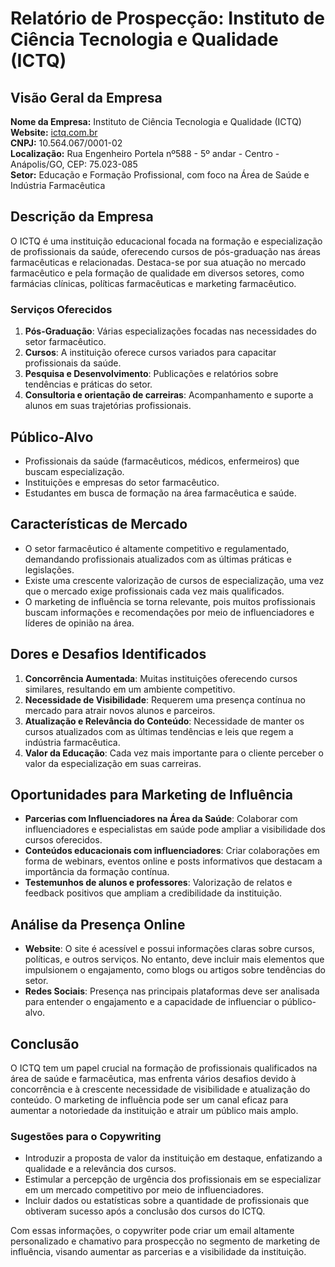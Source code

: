 # Relatório de Prospecção: Instituto de Ciência Tecnologia e Qualidade (ICTQ)

## Visão Geral da Empresa
**Nome da Empresa:** Instituto de Ciência Tecnologia e Qualidade (ICTQ)  
**Website:** [ictq.com.br](https://ictq.com.br)  
**CNPJ:** 10.564.067/0001-02  
**Localização:** Rua Engenheiro Portela nº588 - 5º andar - Centro - Anápolis/GO, CEP: 75.023-085  
**Setor:** Educação e Formação Profissional, com foco na Área de Saúde e Indústria Farmacêutica  

## Descrição da Empresa
O ICTQ é uma instituição educacional focada na formação e especialização de profissionais da saúde, oferecendo cursos de pós-graduação nas áreas farmacêuticas e relacionadas. Destaca-se por sua atuação no mercado farmacêutico e pela formação de qualidade em diversos setores, como farmácias clínicas, políticas farmacêuticas e marketing farmacêutico.

### Serviços Oferecidos
1. **Pós-Graduação**: Várias especializações focadas nas necessidades do setor farmacêutico.
2. **Cursos**: A instituição oferece cursos variados para capacitar profissionais da saúde.
3. **Pesquisa e Desenvolvimento**: Publicações e relatórios sobre tendências e práticas do setor.
4. **Consultoria e orientação de carreiras**: Acompanhamento e suporte a alunos em suas trajetórias profissionais.

## Público-Alvo
- Profissionais da saúde (farmacêuticos, médicos, enfermeiros) que buscam especialização.
- Instituições e empresas do setor farmacêutico.
- Estudantes em busca de formação na área farmacêutica e saúde.

## Características de Mercado
- O setor farmacêutico é altamente competitivo e regulamentado, demandando profissionais atualizados com as últimas práticas e legislações.
- Existe uma crescente valorização de cursos de especialização, uma vez que o mercado exige profissionais cada vez mais qualificados.
- O marketing de influência se torna relevante, pois muitos profissionais buscam informações e recomendações por meio de influenciadores e líderes de opinião na área.

## Dores e Desafios Identificados
1. **Concorrência Aumentada**: Muitas instituições oferecendo cursos similares, resultando em um ambiente competitivo.
2. **Necessidade de Visibilidade**: Requerem uma presença contínua no mercado para atrair novos alunos e parceiros.
3. **Atualização e Relevância do Conteúdo**: Necessidade de manter os cursos atualizados com as últimas tendências e leis que regem a indústria farmacêutica.
4. **Valor da Educação**: Cada vez mais importante para o cliente perceber o valor da especialização em suas carreiras.

## Oportunidades para Marketing de Influência
- **Parcerias com Influenciadores na Área da Saúde**: Colaborar com influenciadores e especialistas em saúde pode ampliar a visibilidade dos cursos oferecidos.
- **Conteúdos educacionais com influenciadores**: Criar colaborações em forma de webinars, eventos online e posts informativos que destacam a importância da formação contínua.
- **Testemunhos de alunos e professores**: Valorização de relatos e feedback positivos que ampliam a credibilidade da instituição.

## Análise da Presença Online
- **Website**: O site é acessível e possui informações claras sobre cursos, políticas, e outros serviços. No entanto, deve incluir mais elementos que impulsionem o engajamento, como blogs ou artigos sobre tendências do setor.
- **Redes Sociais**: Presença nas principais plataformas deve ser analisada para entender o engajamento e a capacidade de influenciar o público-alvo.

## Conclusão
O ICTQ tem um papel crucial na formação de profissionais qualificados na área de saúde e farmacêutica, mas enfrenta vários desafios devido à concorrência e à crescente necessidade de visibilidade e atualização do conteúdo. O marketing de influência pode ser um canal eficaz para aumentar a notoriedade da instituição e atrair um público mais amplo. 

### Sugestões para o Copywriting
- Introduzir a proposta de valor da instituição em destaque, enfatizando a qualidade e a relevância dos cursos.
- Estimular a percepção de urgência dos profissionais em se especializar em um mercado competitivo por meio de influenciadores.
- Incluir dados ou estatísticas sobre a quantidade de profissionais que obtiveram sucesso após a conclusão dos cursos do ICTQ.

Com essas informações, o copywriter pode criar um email altamente personalizado e chamativo para prospecção no segmento de marketing de influência, visando aumentar as parcerias e a visibilidade da instituição.